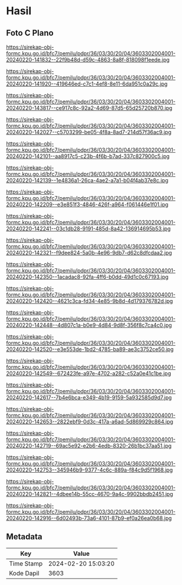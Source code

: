 # Hasil

## Foto C Plano

https://sirekap-obj-formc.kpu.go.id/bfc7/pemilu/pdpr/36/03/30/20/04/3603302004001-20240220-141832--22f9b48d-d59c-4863-8a8f-818098f1eede.jpg

https://sirekap-obj-formc.kpu.go.id/bfc7/pemilu/pdpr/36/03/30/20/04/3603302004001-20240220-141920--419646ed-c7c1-4ef8-8e11-6da951c0a29c.jpg

https://sirekap-obj-formc.kpu.go.id/bfc7/pemilu/pdpr/36/03/30/20/04/3603302004001-20240220-143817--ce917c8c-92a2-4d69-87d5-65d25720b870.jpg

https://sirekap-obj-formc.kpu.go.id/bfc7/pemilu/pdpr/36/03/30/20/04/3603302004001-20240220-142027--c5703299-be05-4f8a-8ad7-214d57f36ac9.jpg

https://sirekap-obj-formc.kpu.go.id/bfc7/pemilu/pdpr/36/03/30/20/04/3603302004001-20240220-142101--aa8917c5-c23b-4f6b-b7ad-337c827900c5.jpg

https://sirekap-obj-formc.kpu.go.id/bfc7/pemilu/pdpr/36/03/30/20/04/3603302004001-20240220-142139--1e4836a1-26ca-4ae2-a7a1-b04f4ab37e8c.jpg

https://sirekap-obj-formc.kpu.go.id/bfc7/pemilu/pdpr/36/03/30/20/04/3603302004001-20240220-142209--e3e851f3-4846-426f-a964-f061446e1f01.jpg

https://sirekap-obj-formc.kpu.go.id/bfc7/pemilu/pdpr/36/03/30/20/04/3603302004001-20240220-142241--03c1db28-9191-485d-8a42-136914695b53.jpg

https://sirekap-obj-formc.kpu.go.id/bfc7/pemilu/pdpr/36/03/30/20/04/3603302004001-20240220-142321--f9dee824-5a0b-4e96-9db7-d62c8dfcdaa2.jpg

https://sirekap-obj-formc.kpu.go.id/bfc7/pemilu/pdpr/36/03/30/20/04/3603302004001-20240220-142350--1acadac8-92fa-4ff6-b0dd-49d1c0c67193.jpg

https://sirekap-obj-formc.kpu.go.id/bfc7/pemilu/pdpr/36/03/30/20/04/3603302004001-20240220-142420--4621c3ca-fd34-4e85-9b8d-4d179376782d.jpg

https://sirekap-obj-formc.kpu.go.id/bfc7/pemilu/pdpr/36/03/30/20/04/3603302004001-20240220-142448--4d807c1a-b0e9-4d84-9d8f-356f8c7ca4c0.jpg

https://sirekap-obj-formc.kpu.go.id/bfc7/pemilu/pdpr/36/03/30/20/04/3603302004001-20240220-142520--e3e553de-1bd2-4785-ba89-ae3c3752ce50.jpg

https://sirekap-obj-formc.kpu.go.id/bfc7/pemilu/pdpr/36/03/30/20/04/3603302004001-20240220-142549--672423fe-a97e-4702-a282-c52a0e41c1be.jpg

https://sirekap-obj-formc.kpu.go.id/bfc7/pemilu/pdpr/36/03/30/20/04/3603302004001-20240220-142617--7b4e6bca-e349-4b19-9159-5a932585d9d7.jpg

https://sirekap-obj-formc.kpu.go.id/bfc7/pemilu/pdpr/36/03/30/20/04/3603302004001-20240220-142653--2822ebf9-0d3c-417a-a6ad-5d869929c864.jpg

https://sirekap-obj-formc.kpu.go.id/bfc7/pemilu/pdpr/36/03/30/20/04/3603302004001-20240220-142719--69ac5e92-e2b6-4edb-8320-26b1bc37aa51.jpg

https://sirekap-obj-formc.kpu.go.id/bfc7/pemilu/pdpr/36/03/30/20/04/3603302004001-20240220-142753--345946b9-9377-4c6c-889a-f84c9d5f1968.jpg

https://sirekap-obj-formc.kpu.go.id/bfc7/pemilu/pdpr/36/03/30/20/04/3603302004001-20240220-142821--4dbee14b-55cc-4670-9a4c-9902bbdb2451.jpg

https://sirekap-obj-formc.kpu.go.id/bfc7/pemilu/pdpr/36/03/30/20/04/3603302004001-20240220-142916--6d02493b-73a6-4101-87b9-ef0a26ea0b68.jpg


## Metadata

| Key        | Value               |
| ---------- | ------------------- |
| Time Stamp | 2024-02-20 15:03:20 |
| Kode Dapil | 3603                |



